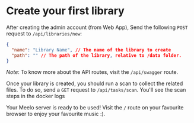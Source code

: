 # Create your first library

After creating the admin account (from Web App),
Send the following `POST` request to `/api/libraries/new`:

```json
{
  "name": "Library Name", // The name of the library to create
  "path": "" // The path of the library, relative to /data folder.
}
```

*Note*: To know more about the API routes, visit the `/api/swagger` route.

Once your library is created, you should run a scan to collect the related files. To do so, send a `GET` request to `/api/tasks/scan`. You'll see the scan steps in the docker logs

Your Meelo server is ready to be used! Visit the `/` route on your favourite browser to enjoy your favourite music :).

